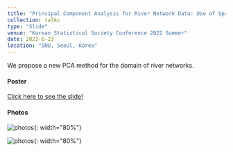 ```yaml
---
title: "Principal Component Analysis for River Network Data: Use of Spatio-temporal Correlation and Heterogeneous Covariance Structure"
collection: talks
type: "Slide"
venue: "Korean Statistical Society Conference 2022 Summer"
date: 2022-6-23
location: "SNU, Seoul, Korea"
---
```

We propose a new PCA method for the domain of river networks.


#### Poster
<a href="../../files/KSS2022_summer.pdf" class="uline">Click here to see the slide!</a>



#### Photos
![photos](../../files/kss2022_summer1.jpg){: width="80%"}

![photos](../../files/kss2022_summer2.jpg){: width="80%"}

